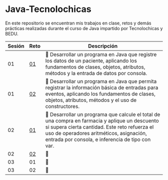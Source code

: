# Java-Tecnolochicas
En este repositorio se encuentran mis trabajos en clase, retos y demás prácticas realizadas durante el curso de Java impartido por Tecnolochicas y BEDU.

| Sesión | Reto | Descripción |
|--------|----|-------------|
|01|[01](S1_Reto1)|💪 Desarrollar un programa en Java que registre los datos de un paciente, aplicando los fundamentos de clases, objetos, atributos, métodos y la entrada de datos por consola.|
|01|[02](S1_Reto2)|💪 Desarrollar un programa en Java que permita registrar la información básica de entradas para eventos, aplicando los fundamentos de clases, objetos, atributos, métodos y el uso de constructores.|
|02|[01](S2_Reto1)|💪 Desarrollar un programa que calcule el total de una compra en farmacia y aplique un descuento si supera cierta cantidad. Este reto refuerza el uso de operadores aritméticos, asignación, entrada por consola, e inferencia de tipo con var.|
|02|[02](S2_Reto2)|💪|
|03|01|💪|
|03|02|💪|
